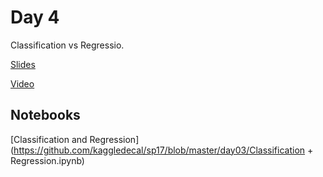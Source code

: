 # Day 4
Classification vs Regressio. 

[Slides](https://docs.google.com/a/berkeley.edu/presentation/d/16zpoPNRgFABtlnsCwcCSfMZDZSFysDjGzRR1TQ0QznA/edit?usp=sharing)

[Video](https://youtu.be/nq5RLYvOwFg)

## Notebooks
[Classification and Regression](https://github.com/kaggledecal/sp17/blob/master/day03/Classification + Regression.ipynb)


